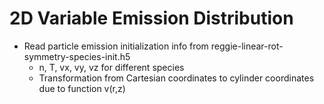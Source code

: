 # 2D Variable Emission Distribution
- Read particle emission initialization info from reggie-linear-rot-symmetry-species-init.h5
  - n, T, vx, vy, vz for different species
  - Transformation from Cartesian coordinates to cylinder coordinates due to function v(r,z)
